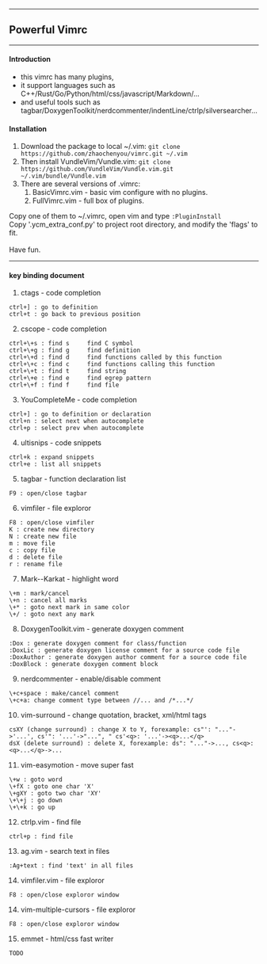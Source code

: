 --------
## Powerful Vimrc

--------
#### Introduction
* this vimrc has many plugins, 
* it support languages such as C++/Rust/Go/Python/html/css/javascript/Markdown/...
* and useful tools such as tagbar/DoxygenToolkit/nerdcommenter/indentLine/ctrlp/silversearcher...

#### Installation
1. Download the package to local ~/.vim: ```git clone https://github.com/zhaochenyou/vimrc.git ~/.vim```
2. Then install VundleVim/Vundle.vim: ```git clone https://github.com/VundleVim/Vundle.vim.git ~/.vim/bundle/Vundle.vim```
3. There are several versions of .vimrc:
    1. BasicVimrc.vim           - basic vim configure with no plugins.
    2. FullVimrc.vim             - full box of plugins.

Copy one of them to ~/.vimrc, open vim and type ```:PluginInstall```<br/>
Copy '.ycm_extra_conf.py' to project root directory, and modify the 'flags' to fit.<br/>
<br/>
Have fun.<br/>


--------
#### key binding document

1. ctags - code completion
```
ctrl+] : go to definition
ctrl+t : go back to previous position
```

2. cscope - code completion
```
ctrl+\+s : find s     find C symbol
ctrl+\+g : find g     find definition
ctrl+\+d : find d     find functions called by this function
ctrl+\+c : find c     find functions calling this function
ctrl+\+t : find t     find string
ctrl+\+e : find e     find egrep pattern
ctrl+\+f : find f     find file
```

3. YouCompleteMe - code completion
```
ctrl+] : go to definition or declaration
ctrl+n : select next when autocomplete
ctrl+p : select prev when autocomplete
```

4. ultisnips - code snippets
```
ctrl+k : expand snippets
ctrl+e : list all snippets
```

5. tagbar - function declaration list
```
F9 : open/close tagbar
```

6. vimfiler - file exploror
```
F8 : open/close vimfiler
K : create new directory
N : create new file
m : move file
c : copy file
d : delete file
r : rename file
```

7. Mark--Karkat - highlight word
```
\+m : mark/cancel
\+n : cancel all marks
\+* : goto next mark in same color
\+/ : goto next any mark
```

8. DoxygenToolkit.vim - generate doxygen comment
```
:Dox : generate doxygen comment for class/function
:DoxLic : generate doxygen license comment for a source code file
:DoxAuthor : generate doxygen author comment for a source code file
:DoxBlock : generate doxygen comment block
```

9. nerdcommenter - enable/disable comment
```
\+c+space : make/cancel comment
\+c+a: change comment type between //... and /*...*/
```

10. vim-surround - change quotation, bracket, xml/html tags
```
csXY (change surround) : change X to Y, forexample: cs"': "..."->'...', cs'": '...'->"...", " cs'<q>: '...'-><q>...</q>
dsX (delete surround) : delete X, forexample: ds": "..."->..., cs<q>: <q>...</q>->...
```

11. vim-easymotion - move super fast
```
\+w : goto word
\+fX : goto one char 'X'
\+gXY : goto two char 'XY'
\+\+j : go down
\+\+k : go up
```

12. ctrlp.vim - find file
```
ctrl+p : find file
```

13. ag.vim - search text in files
```
:Ag+text : find 'text' in all files
```

14. vimfiler.vim - file exploror
```
F8 : open/close exploror window
```

14. vim-multiple-cursors - file exploror
```
F8 : open/close exploror window
```

15. emmet - html/css fast writer
```
TODO
```

